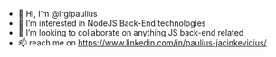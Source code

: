 - 👋 Hi, I’m @irgipaulius
- 👀 I’m interested in NodeJS Back-End technologies
- 💞️ I’m looking to collaborate on anything JS back-end related
- 📫 reach me on https://www.linkedin.com/in/paulius-jacinkevicius/
